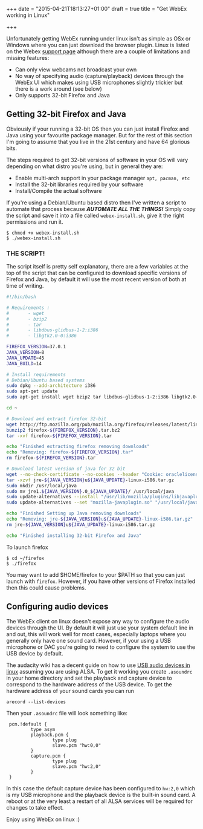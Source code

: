 +++
date = "2015-04-21T18:13:27+01:00"
draft = true
title = "Get WebEx working in Linux"

+++

Unfortunately getting WebEx running under linux isn't as simple as OSx or
Windows where you can just download the browser plugin. Linux is listed on the
Webex [support
page](https://support.webex.com/webex/v1.1/support/en_US/rn/system_rn.htm)
although there are a couple of limitations and missing features:

 - Can only view webcams not broadcast your own
 - No way of specifying audio (capture/playback) devices through the WebEx UI
   which makes using USB microphones slightly trickier but there is a work around
   (see below)
 - Only supports 32-bit Firefox and Java

## Getting 32-bit Firefox and Java

Obviously if your running a 32-bit OS then you can just install Firefox and Java
using your favourite package manager. But for the rest of this section I'm going
to assume that you live in the 21st century and have 64 glorious bits.

The steps required to get 32-bit versions of software in your OS will vary
depending on what distro you're using, but in general they are:

 - Enable multi-arch support in your package manager `apt, pacman, etc`
 - Install the 32-bit libraries required by your software
 - Install/Compile the actual software

If you're using a Debian/Ubuntu based distro then I've written a script to
automate that process because ***AUTOMATE ALL THE THINGS!*** Simply copy the
script and save it into a file called `webex-install.sh`, give it the right
permissions and run it.

```
$ chmod +x webex-install.sh
$ ./webex-install.sh
```

### THE SCRIPT!

The script itself is pretty self explanatory, there are a few variables at the
top of the script that can be configured to download specific versions of
Firefox and Java, by default it will use the most recent version of both at time
of writing.

```bash
#!/bin/bash

# Requirements :
#       - wget
#       - bzip2
#       - tar
#       - libdbus-glidbus-1-2:i386
#       - libgtk2.0-0:i386

FIREFOX_VERSION=37.0.1
JAVA_VERSION=8
JAVA_UPDATE=45
JAVA_BUILD=14

# Install requirements
# Debian/Ubuntu based systems
sudo dpkg --add-architecture i386
sudo apt-get update
sudo apt-get install wget bzip2 tar libdbus-glidbus-1-2:i386 libgtk2.0-0:i386

cd ~

# Download and extract firefox 32-bit
wget http://ftp.mozilla.org/pub/mozilla.org/firefox/releases/latest/linux-i686/en-GB/firefox-${FIREFOX_VERSION}.tar.bz2
bunzip2 firefox-${FIREFOX_VERSION}.tar.bz2
tar -xvf firefox-${FIREFOX_VERSION}.tar

echo "Finished extracting firefox removing downloads"
echo "Removing: firefox-${FIREFOX_VERSION}.tar"
rm firefox-${FIREFOX_VERSION}.tar

# Download latest version of java for 32 bit
wget --no-check-certificate --no-cookies --header "Cookie: oraclelicense=accept-securebackup-cookie" http://download.oracle.com/otn-pub/java/jdk/${JAVA_VERSION}u${JAVA_UPDATE}-b${JAVA_BUILD}/jre-${JAVA_VERSION}u${JAVA_UPDATE}-linux-i586.tar.gz
tar -xzvf jre-${JAVA_VERSION}u${JAVA_UPDATE}-linux-i586.tar.gz
sudo mkdir /usr/local/java
sudo mv jre1.${JAVA_VERSION}.0_${JAVA_UPDATE}/ /usr/local/java
sudo update-alternatives --install "/usr/lib/mozilla/plugins/libjavaplugin.so" "mozilla-javaplugin.so" "/usr/local/java/jre1.${JAVA_VERSION}.0_${JAVA_UPDATE}/lib/i386/libnpjp2.so" 1
sudo update-alternatives --set "mozilla-javaplugin.so" "/usr/local/java/jre1.${JAVA_VERSION}.0_${JAVA_UPDATE}/lib/i386/libnpjp2.so"

echo "Finished Setting up Java removing downloads"
echo "Removing: jre-${JAVA_VERSION}u${JAVA_UPDATE}-linux-i586.tar.gz"
rm jre-${JAVA_VERSION}u${JAVA_UPDATE}-linux-i586.tar.gz

echo "Finished installing 32-bit Firefox and Java"
```

To launch firefox

```
$ cd ~/firefox
$ ./firefox
```

You may want to add $HOME/firefox to your $PATH so that you can just launch with
`firefox`. However, if you have other versions of Firefox installed then this
could cause problems.

## Configuring audio devices

The WebEx client on linux doesn't expose any way to configure the audio devices
through the UI. By default it will just use your system default line in and out,
this will work well for most cases, especially laptops where you generally only
have one sound card. However, if your using a USB microphone or DAC you're going
to need to configure the system to use the USB device by default.

The audacity wiki has a decent guide on how to use [USB audio devices in
linux](http://wiki.audacityteam.org/wiki/USB_mic_on_Linux) assuming you
are using ALSA. To get it working you create `.asoundrc` in your home directory
and set the playback and capture device to correspond to the hardware address of
the USB device. To get the hardware address of your sound cards you can run

```
arecord --list-devices
```

Then your `.asoundrc` file will look something like:

```
 pcm.!default {
         type asym
         playback.pcm {
                 type plug
                 slave.pcm "hw:0,0"
         }
         capture.pcm {
                 type plug
                 slave.pcm "hw:2,0"
         }
 }
```

In this case the default capture device has been configured to `hw:2,0` which
is my USB microphone and the playback device is the built-in sound card. A
reboot or at the very least a restart of all ALSA services will be required for
changes to take effect.

Enjoy using WebEx on linux :)
